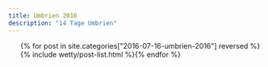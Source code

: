 ```yaml
---
title: Umbrien 2016
description: "14 Tage Umbrien"
---
```

<ul class="post-list">{% for post in site.categories["2016-07-16-umbrien-2016"] reversed %}{% include wetty/post-list.html %}{% endfor %}</ul>